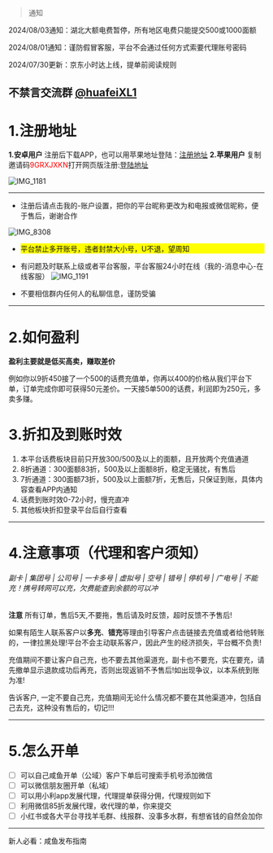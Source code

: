 > 通知

2024/08/03通知：湖北大额电费暂停，所有地区电费只能提交500或1000面额

2024/08/01通知：谨防假冒客服，平台不会通过任何方式索要代理账号密码

2024/07/30更新：京东小时达上线，提单前阅读规则


不禁言交流群 [@huafeiXL1](http://t.me/huafeiXL1)
-------

# 1.注册地址
**1.安卓用户**
注册后下载APP，也可以用苹果地址登陆：[注册地址](http://xl.baililai.xyz/Invitation/register#/?invite_code=9GRXJXKN&name=%25E5%25B0%258F%25E6%25B4%2581-%25E8%25AF%259D%25E8%25B4%25B9-%25E7%2594%25B5%25E8%25B4%25B98%25E6%258A%2598)
**2.苹果用户**
复制邀请码<font color="red">9GRXJXKN</font>打开网页版注册:[登陆地址](http://xl.baililai.xyz/h5#/)

![IMG_1181](https://github.com/user-attachments/assets/915fe0e9-dcac-47fe-84e2-fdcfcac83dca)

-------

 - 注册后请点击我的-账户设置，把你的平台昵称更改为和电报或微信昵称，便于售后，谢谢合作

![IMG_8308](https://github.com/user-attachments/assets/b879d522-250f-4c26-8ced-8cc404eb1227)

 - <p style="background-color: yellow;">平台禁止多开账号，违者封禁大小号，U不退，望周知</p>
 - 有问题及时联系上级或者平台客服，平台客服24小时在线（我的-消息中心-在线客服）
![IMG_1191](https://github.com/user-attachments/assets/c4676f0d-9eb0-46da-baee-443da6d91b66)

 - 不要相信群内任何人的私聊信息，谨防受骗
-------
# 2.如何盈利
**盈利主要就是低买高卖，赚取差价**

   例如你以9折450接了一个500的话费充值单，你再以400的价格从我们平台下单，订单完成你即可获得50元差价。一天接5单500的话费，利润即为250元，多卖多赚。

# 3.折扣及到账时效
1. 本平台话费板块目前只开放300/500及以上的面额，且开放两个充值通道
2. 8折通道：300面额83折，500及以上面额8折，稳定无骚扰，有售后
3. 7折通道：300面额73折，500及以上面额7折，无售后，只保证到账，具体内容查看APP内通知
4. 话费到账时效0-72小时，慢充直冲
5. 其他板块折扣登录平台后自行查看

-------

# 4.注意事项（代理和客户须知）


###### 副卡 | 集团号 | 公司号 | 一卡多号 | 虚拟号 | 空号 | 错号 | 停机号 | 广电号 | 不能充！携号转网可以充，欠费能查到余额的可以冲

**注意**
所有订单，售后5天,不要拖，售后请及时反馈，超时反馈不予售后!

如果有陌生人联系客户以**多充**、**错充**等理由引导客户点击链接去充值或者给他转账的，一律拉黑处理!平台不会主动联系客户，因此产生的经济损失，平台概不负责!

充值期间不要让客户自己充，也不要去其他渠道充，副卡也不要充，实在要充，请先撤单显示退款成功后再充，否则出现返销不予售后!如出现争议，以本系统到账为准!

告诉客户, 一定不要自己充，充值期间无论什么情况都不要在其他渠道冲，包括自己去充，这种没有售后的，切记!!!

-------
# 5.怎么开单

- [ ] 可以自己咸鱼开单（公域）客户下单后可搜索手机号添加微信
- [ ] 可以微信朋友圈开单（私域）
- [ ] 可以用小利app发展代理，代理提单获得分佣，代理规则如下
- [ ] 利用微信85折发展代理，收代理的单，你来提交
- [ ] 小红书或各大平台寻找羊毛群、线报群、没事多水群，有想省钱的自然会加你

-------


新人必看：咸鱼发布指南
